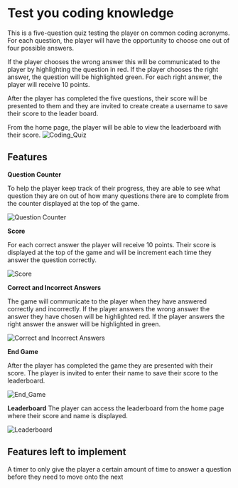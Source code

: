 # Test you coding knowledge

This is a five-question quiz testing the player on common coding acronyms. For each question, the player will have the opportunity to choose one out of four possible answers. 

If the player chooses the wrong answer this will be communicated to the player by highlighting the question in red. If the player chooses the right answer, the question will be highlighted green. For each right answer, the player will receive 10 points. 

After the player has completed the five questions, their score will be presented to them and they are invited to create create a username to save their score to the leader board. 

From the home page, the player will be able to view the leaderboard with their score. 
![Coding_Quiz](/images/quiz.png)

## Features

__Question Counter__


To help the player keep track of their progress, they are able to see what question they are on out of how many questions there are to complete from the counter displayed at the top of the game.

![Question Counter](/images/question_counter.png)


__Score__

For each correct answer the player will receive 10 points. Their score is displayed at the top of the game and will be increment each time they answer the question correctly. 

![Score](/images/score.png)

__Correct and Incorrect Answers__

The game will communicate to the player when they have answered correctly and incorrectly. If the player answers the wrong answer the answer they have chosen will be highlighted red. If the player answers the right answer the answer will be highlighted in green. 

![Correct and Incorrect Answers](/images/answers.png)

__End Game__

After the player has completed the game they are presented with their score. The player is invited to enter their name to save their score to the leaderboard. 

![End_Game](/images/end.png)

__Leaderboard__
The player can access the leaderboard from the home page where their score and name is displayed. 

![Leaderboard](/images/leaderboard.png)

## Features left to implement 

A timer to only give the player a certain amount of time to answer a question before they need to move onto the next 











